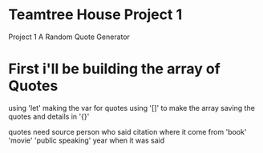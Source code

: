 # Teamtree House Project 1
 Project 1 A Random Quote Generator

# First i'll be building the array of Quotes
using 'let' making the var for quotes
using '[]' to make the array
saving the quotes and details in '{}'

quotes need 
source person who said 
citation where it come from 'book' 'movie' 'public speaking'
year when it was said 

